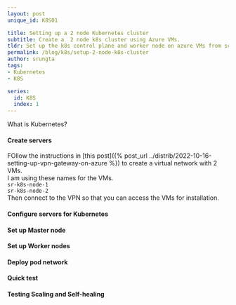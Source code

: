 ```yaml
---
layout: post
unique_id: K8S01

title: Setting up a 2 node Kubernetes cluster
subtitle: Create a  2 node k8s cluster using Azure VMs.
tldr: Set up the k8s control plane and worker node on azure VMs from scratch.
permalink: /blog/k8s/setup-2-node-k8s-cluster
author: srungta
tags: 
- Kubernetes
- K8S

series: 
  id: K8S
  index: 1
---
```


What is Kubernetes?
#### Create servers
FOllow the instructions in [this post]({% post_url ../distrib/2022-10-16-setting-up-vpn-gateway-on-azure %}) to create a virtual network with 2 VMs.  
I am using these names for the VMs.  
`sr-k8s-node-1`  
`sr-k8s-node-2`  
Then connect to the VPN so that you can access the VMs for installation.

#### Configure servers for Kubernetes
#### Set up Master node
#### Set up Worker nodes
#### Deploy pod network
#### Quick test
#### Testing Scaling and Self-healing